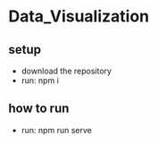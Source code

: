 # Data_Visualization

## setup

* download the repository
* run: npm i

## how to run

* run: npm run serve
